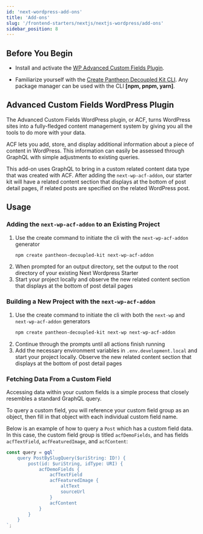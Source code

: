 ```yaml
---
id: 'next-wordpress-add-ons'
title: 'Add-ons'
slug: '/frontend-starters/nextjs/nextjs-wordpress/add-ons'
sidebar_position: 8
---
```


## Before You Begin

- Install and activate the
  [WP Advanced Custom Fields Plugin](https://wordpress.org/plugins/advanced-custom-fields/).

- Familiarize yourself with the
  [Create Pantheon Decoupled Kit CLI](https://www.npmjs.com/package/create-pantheon-decoupled-kit/).
  Any package manager can be used with the CLI **[npm, pnpm, yarn]**.

## Advanced Custom Fields WordPress Plugin

The Advanced Custom Fields WordPress plugin, or ACF, turns WordPress sites into
a fully-fledged content management system by giving you all the tools to do more
with your data.

ACF lets you add, store, and display additional information about a piece of
content in WordPress. This information can easily be assessed through GraphQL
with simple adjustments to existing queries.

This add-on uses GraphQL to bring in a custom related content data type that was
created with ACF. After adding the `next-wp-acf-addon`, our starter kit will
have a related content section that displays at the bottom of post detail pages,
if related posts are specified on the related WordPress post.

## Usage

### Adding the `next-wp-acf-addon` to an Existing Project

1. Use the create command to initiate the cli with the `next-wp-acf-addon`
   generator
   ```bash
   npm create pantheon-decoupled-kit next-wp-acf-addon
   ```
1. When prompted for an output directory, set the output to the root directory
   of your existing Next Wordpress Starter
1. Start your project locally and observe the new related content section that
   displays at the bottom of post detail pages

### Building a New Project with the `next-wp-acf-addon`

1. Use the create command to initiate the cli with both the `next-wp` and
   `next-wp-acf-addon` generators
   ```bash
   npm create pantheon-decoupled-kit next-wp next-wp-acf-addon
   ```
1. Continue through the prompts until all actions finish running
1. Add the necessary environment variables in `.env.development.local` and start
   your project locally. Observe the new related content section that displays
   at the bottom of post detail pages

### Fetching Data From a Custom Field

Accessing data within your custom fields is a simple process that closely
resembles a standard GraphQL query.

To query a custom field, you will reference your custom field group as an
object, then fill in that object with each individual custom field name.

Below is an example of how to query a `Post` which has a custom field data. In
this case, the custom field group is titled `acfDemoFields`, and has fields
`acfTextField`, `acfFeaturedImage`, and `acfContent`:

```jsx
const query = gql`
	query PostBySlugQuery($uriString: ID!) {
		post(id: $uriString, idType: URI) {
			acfDemoFields {
				acfTextField
				acfFeaturedImage {
					altText
					sourceUrl
				}
				acfContent
			}
		}
	}
`;
```
